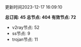 更新时间2023-12-17 16:09:10

**总订阅: 45**
**总节点: 404**
**有效节点: 72**
- v2ray节点: 52
- ss节点: 9
- trojan节点: 11
